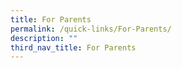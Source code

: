 ```yaml
---
title: For Parents
permalink: /quick-links/For-Parents/
description: ""
third_nav_title: For Parents
---
```

